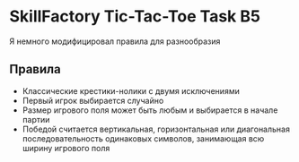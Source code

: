 # SkillFactory Tic-Tac-Toe Task B5
Я немного модифицировал правила для разнообразия

## Правила
* Классические крестики-нолики с двумя исключениями
* Первый игрок выбирается случайно
* Размер игрового поля может быть любым и выбирается в начале партии
* Победой считается вертикальная, горизонтальная или диагональная последовательность одинаковых символов, занимающая всю ширину игрового поля